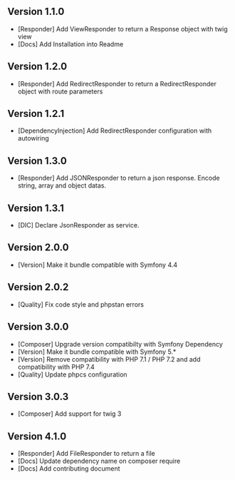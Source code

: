 ## Version 1.1.0
- [Responder] Add ViewResponder to return a Response object with twig view
- [Docs] Add Installation into Readme
## Version 1.2.0
- [Responder] Add RedirectResponder to return a RedirectResponder object with route parameters 
## Version 1.2.1
- [DependencyInjection] Add RedirectResponder configuration with autowiring
## Version 1.3.0
- [Responder] Add JSONResponder to return a json response. Encode string, array and object datas.
## Version 1.3.1
- [DIC] Declare JsonResponder as service.
## Version 2.0.0
- [Version] Make it bundle compatible with Symfony 4.4
## Version 2.0.2
- [Quality] Fix code style and phpstan errors
## Version 3.0.0
- [Composer] Upgrade version compatibilty with Symfony Dependency
- [Version] Make it bundle compatible with Symfony 5.*
- [Version] Remove compatibility with PHP 7.1 / PHP 7.2 and add compatibility with PHP 7.4
- [Quality] Update phpcs configuration
## Version 3.0.3
- [Composer] Add support for twig 3
## Version 4.1.0
- [Responder] Add FileResponder to return a file
- [Docs] Update dependency name on composer require
- [Docs] Add contributing document
